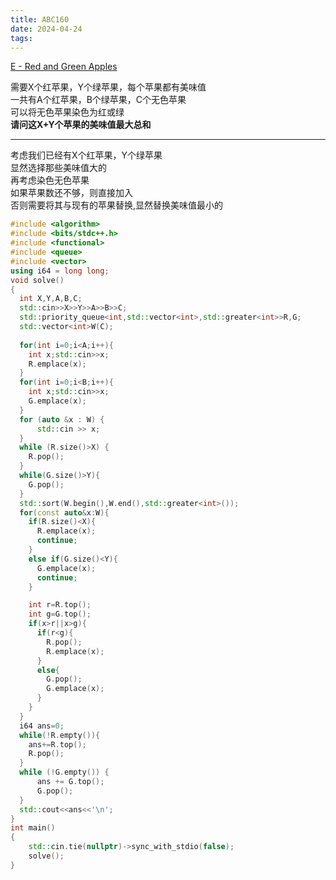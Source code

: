 ```yaml
---
title: ABC160
date: 2024-04-24
tags:
---
```


[E - Red and Green Apples](https://atcoder.jp/contests/abc160/tasks/abc160_e)

需要X个红苹果，Y个绿苹果，每个苹果都有美味值  
一共有A个红苹果，B个绿苹果，C个无色苹果  
可以将无色苹果染色为红或绿  
**请问这X+Y个苹果的美味值最大总和**  

------
考虑我们已经有X个红苹果，Y个绿苹果  
显然选择那些美味值大的  
再考虑染色无色苹果  
如果苹果数还不够，则直接加入  
否则需要将其与现有的苹果替换,显然替换美味值最小的  


```cpp
#include <algorithm>
#include <bits/stdc++.h>
#include <functional>
#include <queue>
#include <vector>
using i64 = long long;
void solve()
{
  int X,Y,A,B,C;
  std::cin>>X>>Y>>A>>B>>C;
  std::priority_queue<int,std::vector<int>,std::greater<int>>R,G;
  std::vector<int>W(C);
  
  for(int i=0;i<A;i++){
    int x;std::cin>>x;
    R.emplace(x);
  }
  for(int i=0;i<B;i++){
    int x;std::cin>>x;
    G.emplace(x);
  }
  for (auto &x : W) {
      std::cin >> x;
  }
  while (R.size()>X) {
    R.pop();
  }
  while(G.size()>Y){
    G.pop();
  }
  std::sort(W.begin(),W.end(),std::greater<int>());
  for(const auto&x:W){
    if(R.size()<X){
      R.emplace(x);
      continue;
    }
    else if(G.size()<Y){
      G.emplace(x);
      continue;
    }

    int r=R.top();
    int g=G.top();
    if(x>r||x>g){
      if(r<g){
        R.pop();
        R.emplace(x);
      }
      else{
        G.pop();
        G.emplace(x);
      }
    }
  }
  i64 ans=0;
  while(!R.empty()){
    ans+=R.top();
    R.pop();
  }
  while (!G.empty()) {
      ans += G.top();
      G.pop();
  }
  std::cout<<ans<<'\n';
}
int main()
{
    std::cin.tie(nullptr)->sync_with_stdio(false);
    solve();
}
```
